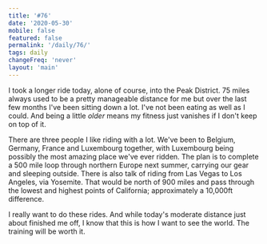 ```yaml
---
title: '#76'
date: '2020-05-30'
mobile: false
featured: false
permalink: '/daily/76/'
tags: daily
changeFreq: 'never'
layout: 'main'
---
```


I took a longer ride today, alone of course, into the Peak District. 75 miles always used to be a pretty manageable distance for me but over the last few months I've been sitting down a lot. I've not been eating as well as I could. And being a little _older_ means my fitness just vanishes if I don't keep on top of it.

There are three people I like riding with a lot. We've been to Belgium, Germany, France and Luxembourg together, with Luxembourg being possibly the most amazing place we've ever ridden. The plan is to complete a 500 mile loop through northern Europe next summer, carrying our gear and sleeping outside. There is also talk of riding from Las Vegas to Los Angeles, via Yosemite. That would be north of 900 miles and pass through the lowest and highest points of California; approximately a 10,000ft difference.

I really want to do these rides. And while today's moderate distance just about finished me off, I know that this is how I want to see the world. The training will be worth it.
